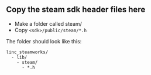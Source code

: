 
## Copy the steam sdk header files here

- Make a folder called steam/
- Copy `<sdk>/public/steam/*.h`

The folder should look like this:

```
linc_steamworks/
  - lib/
    - steam/
      - *.h
```